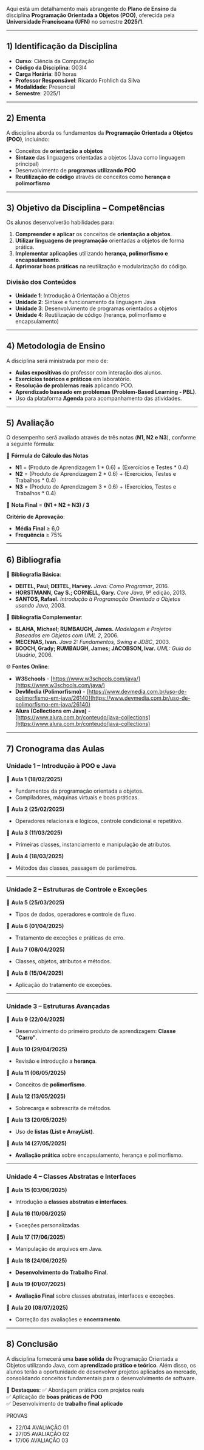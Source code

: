 Aqui está um detalhamento mais abrangente do **Plano de Ensino** da disciplina **Programação Orientada a Objetos (POO)**, oferecida pela **Universidade Franciscana (UFN)** no semestre **2025/1**.

---

## **1) Identificação da Disciplina**
- **Curso**: Ciência da Computação
- **Código da Disciplina**: G03I4
- **Carga Horária**: 80 horas
- **Professor Responsável**: Ricardo Frohlich da Silva
- **Modalidade**: Presencial
- **Semestre**: 2025/1

---

## **2) Ementa**
A disciplina aborda os fundamentos da **Programação Orientada a Objetos (POO)**, incluindo:
- Conceitos de **orientação a objetos**
- **Sintaxe** das linguagens orientadas a objetos (Java como linguagem principal)
- Desenvolvimento de **programas utilizando POO**   
- **Reutilização de código** através de conceitos como **herança e polimorfismo**

---

## **3) Objetivo da Disciplina – Competências**
Os alunos desenvolverão habilidades para:
1. **Compreender e aplicar** os conceitos de **orientação a objetos**.
2. **Utilizar linguagens de programação** orientadas a objetos de forma prática.
3. **Implementar aplicações** utilizando **herança, polimorfismo e encapsulamento**.
4. **Aprimorar boas práticas** na reutilização e modularização do código.

### **Divisão dos Conteúdos**
- **Unidade 1**: Introdução à Orientação a Objetos
- **Unidade 2**: Sintaxe e funcionamento da linguagem Java
- **Unidade 3**: Desenvolvimento de programas orientados a objetos
- **Unidade 4**: Reutilização de código (herança, polimorfismo e encapsulamento)

---

## **4) Metodologia de Ensino**
A disciplina será ministrada por meio de:
- **Aulas expositivas** do professor com interação dos alunos.
- **Exercícios teóricos e práticos** em laboratório.
- **Resolução de problemas reais** aplicando POO.
- **Aprendizado baseado em problemas (Problem-Based Learning - PBL)**.
- Uso da plataforma **Agenda** para acompanhamento das atividades.

---

## **5) Avaliação**
O desempenho será avaliado através de três notas (**N1, N2 e N3**), conforme a seguinte fórmula:

📌 **Fórmula de Cálculo das Notas**  
- **N1** = (Produto de Aprendizagem 1 * 0.6) + (Exercícios e Testes * 0.4)  
- **N2** = (Produto de Aprendizagem 2 * 0.6) + (Exercícios, Testes e Trabalhos * 0.4)  
- **N3** = (Produto de Aprendizagem 3 * 0.6) + (Exercícios, Testes e Trabalhos * 0.4)  

📌 **Nota Final** = **(N1 + N2 + N3) / 3**

**Critério de Aprovação**:
- **Média Final** ≥ 6,0
- **Frequência** ≥ 75%

---

## **6) Bibliografia**
📖 **Bibliografia Básica**:
- **DEITEL, Paul; DEITEL, Harvey.** *Java: Como Programar*, 2016.
- **HORSTMANN, Cay S.; CORNELL, Gary.** *Core Java*, 9ª edição, 2013.
- **SANTOS, Rafael.** *Introdução à Programação Orientada a Objetos usando Java*, 2003.

📖 **Bibliografia Complementar**:
- **BLAHA, Michael; RUMBAUGH, James.** *Modelagem e Projetos Baseados em Objetos com UML 2*, 2006.
- **MECENAS, Ivan.** *Java 2: Fundamentos, Swing e JDBC*, 2003.
- **BOOCH, Grady; RUMBAUGH, James; JACOBSON, Ivar.** *UML: Guia do Usuário*, 2006.

🌐 **Fontes Online**:
- **W3Schools** - [https://www.w3schools.com/java/](https://www.w3schools.com/java/)
- **DevMedia (Polimorfismo)** - [https://www.devmedia.com.br/uso-de-polimorfismo-em-java/26140](https://www.devmedia.com.br/uso-de-polimorfismo-em-java/26140)
- **Alura (Collections em Java)** - [https://www.alura.com.br/conteudo/java-collections](https://www.alura.com.br/conteudo/java-collections)

---

## **7) Cronograma das Aulas**
### **Unidade 1 – Introdução à POO e Java**
📆 **Aula 1 (18/02/2025)**
- Fundamentos da programação orientada a objetos.
- Compiladores, máquinas virtuais e boas práticas.

📆 **Aula 2 (25/02/2025)**
- Operadores relacionais e lógicos, controle condicional e repetitivo.

📆 **Aula 3 (11/03/2025)**
- Primeiras classes, instanciamento e manipulação de atributos.

📆 **Aula 4 (18/03/2025)**
- Métodos das classes, passagem de parâmetros.

---

### **Unidade 2 – Estruturas de Controle e Exceções**
📆 **Aula 5 (25/03/2025)**
- Tipos de dados, operadores e controle de fluxo.

📆 **Aula 6 (01/04/2025)**
- Tratamento de exceções e práticas de erro.

📆 **Aula 7 (08/04/2025)**
- Classes, objetos, atributos e métodos.

📆 **Aula 8 (15/04/2025)**
- Aplicação do tratamento de exceções.

---

### **Unidade 3 – Estruturas Avançadas**
📆 **Aula 9 (22/04/2025)**
- Desenvolvimento do primeiro produto de aprendizagem: **Classe "Carro"**.

📆 **Aula 10 (29/04/2025)**
- Revisão e introdução a **herança**.

📆 **Aula 11 (06/05/2025)**
- Conceitos de **polimorfismo**.

📆 **Aula 12 (13/05/2025)**
- Sobrecarga e sobrescrita de métodos.

📆 **Aula 13 (20/05/2025)**
- Uso de **listas (List e ArrayList)**.

📆 **Aula 14 (27/05/2025)**
- **Avaliação prática** sobre encapsulamento, herança e polimorfismo.

---

### **Unidade 4 – Classes Abstratas e Interfaces**
📆 **Aula 15 (03/06/2025)**
- Introdução a **classes abstratas e interfaces**.

📆 **Aula 16 (10/06/2025)**
- Exceções personalizadas.

📆 **Aula 17 (17/06/2025)**
- Manipulação de arquivos em Java.

📆 **Aula 18 (24/06/2025)**
- **Desenvolvimento do Trabalho Final**.

📆 **Aula 19 (01/07/2025)**
- **Avaliação Final** sobre classes abstratas, interfaces e exceções.

📆 **Aula 20 (08/07/2025)**
- Correção das avaliações e **encerramento**.

---

## **8) Conclusão**
A disciplina fornecerá uma **base sólida** de Programação Orientada a Objetos utilizando Java, com **aprendizado prático e teórico**. Além disso, os alunos terão a oportunidade de desenvolver projetos aplicados ao mercado, consolidando conceitos fundamentais para o desenvolvimento de software.

📌 **Destaques**:
✅ Abordagem prática com projetos reais  
✅ Aplicação de **boas práticas de POO**  
✅ Desenvolvimento de **trabalho final aplicado**  

PROVAS

- 22/04 AVALIAÇÃO 01
- 27/05 AVALIAÇÃO 02
- 17/06 AVALIAÇÃO 03
